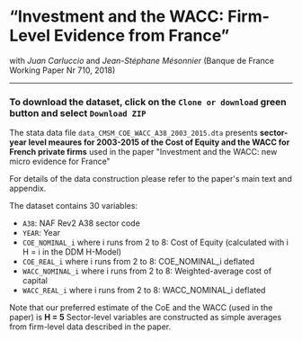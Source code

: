 # “Investment and the WACC: Firm-Level Evidence from France”
with *Juan Carluccio* and *Jean-Stéphane Mésonnier* (Banque de France Working Paper Nr 710, 2018)

---------------------------------------------------------------------------------------------------------------------------------------

### To download the dataset, click on the `Clone or download` green button and select `Download ZIP` <br/>



The stata data file `data_CMSM_COE_WACC_A38_2003_2015.dta` presents **sector-year level meaures for 2003-2015 of the Cost of Equity and the WACC for French private firms** used in the paper "Investment and the WACC: new micro evidence for France" 

For details of the data construction please refer to the paper's main text and appendix.

The dataset contains 30 variables: 

- `A38`: NAF Rev2 A38 sector code
- `YEAR`: Year 
- `COE_NOMINAL_i` where i runs from 2 to 8: Cost of Equity (calculated with i H = i in the DDM H-Model)
- `COE_REAL_i` where i runs from 2 to 8: COE_NOMINAL_i deflated
- `WACC_NOMINAL_i` where i runs from 2 to 8: Weighted-average cost of capital 
- `WACC_REAL_i` where i runs from 2 to 8: WACC_NOMINAL_i deflated

Note that our preferred estimate of the CoE and the WACC (used in the paper) is **H = 5**
Sector-level variables are constructed as simple averages from firm-level data described in the paper. 


